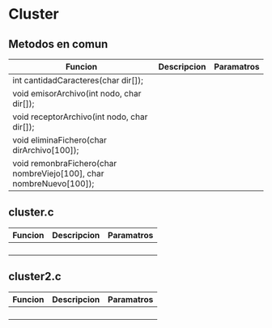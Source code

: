 # Cluster

## Metodos en comun 

|Funcion|Descripcion|Paramatros|
|-------|--------------|-------|
|int cantidadCaracteres(char dir[]);||
|void emisorArchivo(int nodo, char dir[]);||
|void receptorArchivo(int nodo, char dir[]);||
|void eliminaFichero(char dirArchivo[100]);||
|void remonbraFichero(char nombreViejo[100], char nombreNuevo[100]);||


## cluster.c

|Funcion|Descripcion|Paramatros|
|-------|--------------|-------|
||||
||||
||||
||||


## cluster2.c

|Funcion|Descripcion|Paramatros|
|-------|--------------|-------|
||||
||||
||||
||||